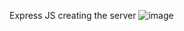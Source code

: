 Express JS creating the server 
![image](https://github.com/Shinde-Yogesh/Express-JS-Node/assets/87757090/de2f17d4-eff6-47e7-af1a-610f6ea48991)
